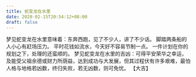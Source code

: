 ```yaml
---
title: 蛇变龙在水里
date: 2020-02-15T20:54:12+08:00
draft: false
---
```


梦见蛇变龙在水里意味着：东奔西跑，见了不少人，讲了不少话。
脚踏两条船的人小心有赶场压力。
平时花钱如流水，今天好不容易节制一点。
一件计划在你的规划之下，处理的还蛮顺的。
梦见蛇变龙在水里的吉凶：可得平安荣华之幸运，及能受父祖余德或财力所荫益，达到成功与大发展，但其过程伏有许多艰难，最怕人格与地格若凶数，终归失败，若无凶数，则可免忧。
【大吉】